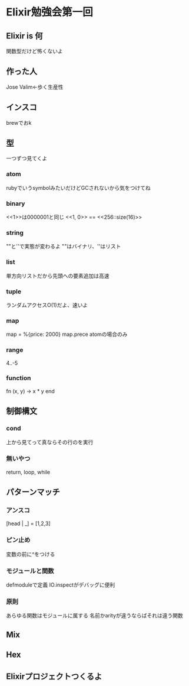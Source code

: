 # Elixir勉強会第一回

## Elixir is 何
関数型だけど怖くないよ

## 作った人
Jose Valim←歩く生産性

## インスコ
brewでおk

## 型
一つずつ見てくよ

### atom
rubyでいうsymbolみたいだけどGCされないから気をつけてね

### binary
<<1>>は0000001と同じ
<<1, 0>> == <<256::size(16)>>

### string
""と''で実態が変わるよ
""はバイナリ、''はリスト

### list
単方向リストだから先頭への要素追加は高速

### tuple
ランダムアクセスO(1)だよ、速いよ

### map
map = %{price: 2000}
map.prece atomの場合のみ

### range
4..-5

### function
fn (x, y) -> x * y end


## 制御構文
### cond
上から見てって真ならその行のを実行

### 無いやつ
return, loop, while

## パターンマッチ
### アンスコ
[head | _] = [1,2,3]

### ピン止め
変数の前に^をつける

### モジュールと関数
defmoduleで定義
IO.inspectがデバッグに便利

### 原則
あらゆる関数はモジュールに属する
名前かarityが違うならばそれは違う関数

## Mix

## Hex

## Elixirプロジェクトつくるよ
